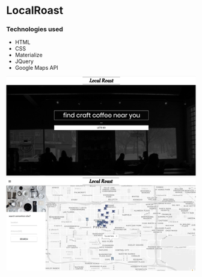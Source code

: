 # LocalRoast

### Technologies used
* HTML
* CSS
* Materialize
* JQuery
* Google Maps API

![alt text](./localroastHome.jpeg)
![alt text](./localroastApp.jpeg)

